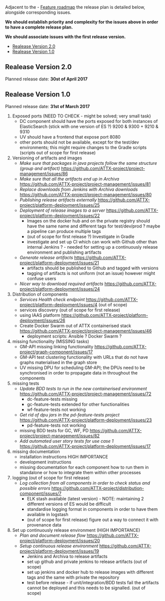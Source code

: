 Adjacent to the - [Feature roadmap](https://github.com/ATTX-project/project-management/wiki/Feature-roadmap) the release plan is detailed below, alongside corresponding issues.

**We should establish priority and complexity for the issues above in order to have a complete release plan.**

**We should associate issues with the first release version.**

<!-- TOC START min:1 max:3 link:true update:true -->
  - [Realease Version 2.0](#realease-version-20)
  - [Realease Version 1.0](#realease-version-10)

<!-- TOC END -->

## Realease Version 2.0
Planned release date: **30st of April 2017**

## Realease Version 1.0

Planned release date: **31st of March 2017**

1. Exposed ports (NEED TO CHECK - might be solved; very small task)
    - DC component should have the ports exposed for both instances of ElasticSearch
    (stick with one version of ES ?) 9200 & 9300 + 9210 & 9310
    - UV should have a frontend that expose port 8080
    - other ports should not be available, except for the test/dev environments; this might require changes to the Gradle scripts (scripts out of scope for first release)
2. Versioning of artifacts and images
    - _Make sure that packages in java projects follow the same structure (group and artifact)_ https://github.com/ATTX-project/project-management/issues/86
    - _Make sure that all the artifacts end up in Archiva_ https://github.com/ATTX-project/project-management/issues/81
    - _Replace downloads from Jenkins with Archiva downloads_ https://github.com/ATTX-project/project-management/issues/80
    - _Publishing release artifacts externally_ https://github.com/ATTX-project/platform-deployment/issues/25
    - _Deployment of release images to a server_ https://github.com/ATTX-project/platform-deployment/issues/22
        - Images on the docker hub and on the private registry should have the same name and different tags for test/dev/prod ? maybe a pipeline can produce multiple tags
        - (out of scope for first release ?) Investigate in Gradle
        - investigate and set up CI which can work with Github other than internal Jenkins ? - needed for setting up a continuously release environment and publishing artifacts
    - _Generate release artifacts_ https://github.com/ATTX-project/platform-deployment/issues/21
       - artifacts should be published to Github and tagged with versions
       - tagging of artifacts is not uniform (not an issue) however might confuse users
    - _Nicer way to download required artifacts_ https://github.com/ATTX-project/platform-deployment/issues/24
3. Distribution of components
    - _Services Health check endpoint_ https://github.com/ATTX-project/platform-deployment/issues/4 (out of scope)
    - services discovery (out of scope for first release)
    - using IAAS platform https://github.com/ATTX-project/platform-deployment/issues/26
    - Create Docker Swarm out of ATTX containerised stack https://github.com/ATTX-project/project-management/issues/46
        - deployment scripts: Ansible ? Docker Swarm ?
4. missing functionality (MISSING tasks)
    - GM-API missing linking functionality https://github.com/ATTX-project/graph-component/issues/17
    - GM-API test clustering functionality with URLs that do not have graphs materialised in the graph store
    - UV missing DPU for scheduling GM-API; the DPUs need to be synchronised in order to propagate data in throughout the components
5. missing tests
    - _Update BDD tests to run in the new containerised environment_ https://github.com/ATTX-project/project-management/issues/72
        - dc-feature-tests missing
        - gc-feature-tests extended for other functionalities
        - wf-feature-tests not working
    - _Get rid of dpu jars in the pd-feature-tests project_ https://github.com/ATTX-project/platform-deployment/issues/23
        - pd-feature-tests not working
    - missing BDD tests for GC, WF, PD https://github.com/ATTX-project/project-management/issues/82
    - _Add automated user story tests for use case 1_ https://github.com/ATTX-project/platform-deployment/issues/17
6. missing documentation
    - installation instructions HIGH IMPORTANCE
    - development instructions
    - missing documentation for each component how to run them in standalone or how to integrate them within other processes
7. logging (out of scope for first release)
    - _Log collection from all components in order to check status and possible errors_ https://github.com/ATTX-project/distribution-component/issues/7
        - ELK stash available (latest version) - NOTE: maintaining 2 different versions of ES would be difficult
        - standardise logging format in components in order to have them available in logstash
        - (out of scope for first release) figure out a way to connect it with provenance data
8. Set up continuously release environment (HIGH IMPORTANCE)
    - _Plan and document release flow_ https://github.com/ATTX-project/platform-deployment/issues/20
    - _Setup continuous release environment_ https://github.com/ATTX-project/platform-deployment/issues/19
        - Jenkins and Archiva to release artifacts
        - set up github and private jenkins to release artifacts (out of scope)
        - set up jenkins and docker hub to release images with different tags and the same with private the repository
        - test before release - if unit/integration/BDD tests fail the artifacts cannot be deployed and this needs to be signalled. (out of scope)

